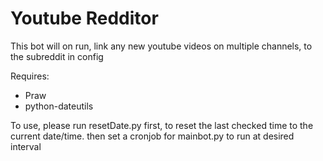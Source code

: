 Youtube Redditor
======

This bot will on run, link any new youtube videos on multiple channels, to the subreddit in config

Requires:
* Praw
* python-dateutils

To use, please run resetDate.py first, to reset the last checked time to the current date/time.
then set a cronjob for mainbot.py to run at desired interval